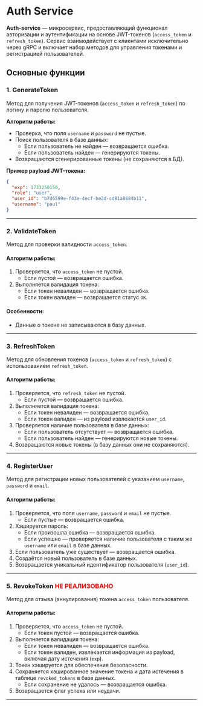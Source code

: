 # Auth Service

**Auth-service** — микросервис, предоставляющий функционал авторизации и аутентификации на основе JWT-токенов (`access_token` и `refresh_token`). Сервис взаимодействует с клиентами исключительно через gRPC и включает набор методов для управления токенами и регистрацией пользователей.

## Основные функции

### 1. **GenerateToken**
Метод для получения JWT-токенов (`access_token` и `refresh_token`) по логину и паролю пользователя.

**Алгоритм работы:**
- Проверка, что поля `username` и `password` не пустые.
- Поиск пользователя в базе данных:
  - Если пользователь не найден — возвращается ошибка.
  - Если пользователь найден — генерируются токены.
- Возвращаются сгенерированные токены (не сохраняются в БД).

**Пример payload JWT-токена:**
```json
{
  "exp": 1733250150,
  "role": "user",
  "user_id": "b7d6599e-f43e-4ecf-be2d-cd81a8684b11",
  "username": "paul"
}
```
---

### 2. **ValidateToken**

Метод для проверки валидности `access_token`.

#### Алгоритм работы:
1. Проверяется, что `access_token` не пустой.
   - Если пустой — возвращается ошибка.
2. Выполняется валидация токена:
   - Если токен невалиден — возвращается ошибка.
   - Если токен валиден — возвращается статус `OK`.

#### Особенности:
- Данные о токене не записываются в базу данных.

---

### 3. **RefreshToken**

Метод для обновления токенов (`access_token` и `refresh_token`) с использованием `refresh_token`.

#### Алгоритм работы:
1. Проверяется, что `refresh_token` не пустой.
   - Если пустой — возвращается ошибка.
2. Выполняется валидация токена:
   - Если токен невалиден — возвращается ошибка.
   - Если токен валиден — из payload извлекается `user_id`.
3. Проверяется наличие пользователя в базе данных:
   - Если пользователь отсутствует — возвращается ошибка.
   - Если пользователь найден — генерируются новые токены.
4. Возвращаются новые токены (в базу данных они не сохраняются).

---

### 4. **RegisterUser** 

Метод для регистрации новых пользователей с указанием `username`, `password` и `email`.

#### Алгоритм работы:
1. Проверяется, что поля `username`, `password` и `email` не пустые.
   - Если пустые — возвращается ошибка.
2. Хэшируется пароль:
   - Если произошла ошибка — возвращается ошибка.
   - Если успешно — проверяется наличие пользователя с таким же `username` или `email` в базе данных.
3. Если пользователь уже существует — возвращается ошибка.
4. Создаётся новый пользователь в базе данных.
5. Возвращается уникальный идентификатор пользователя (`user_id`).

---

### 5. **RevokeToken** <b><font color="red">НЕ РЕАЛИЗОВАНО</font></b>

Метод для отзыва (аннулирования) токена `access_token` пользователя.

#### Алгоритм работы:
1. Проверяется, что `access_token` не пустой.
   - Если токен пустой — возвращается ошибка.
2. Выполняется валидация токена:
   - Если токен невалиден — возвращается ошибка.
   - Если токен валиден, извлекается информация из payload, включая дату истечения (`exp`).
3. Токен хэшируется для обеспечения безопасности.
4. Сохраняется хэшированное значение токена и дата истечения в таблице `revoked_tokens` в базе данных.
   - Если сохранение не удалось — возвращается ошибка.
5. Возвращается флаг успеха или неудачи.

---